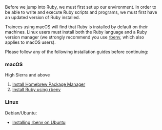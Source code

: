 Before we jump into Ruby, we must first set up our environment. In order to be able to write and execute Ruby scripts and programs, we must first have an updated version of Ruby installed.

Trainees using macOS will find that Ruby is installed by default on their machines. Linux users must install both the Ruby language and a Ruby version manager (we strongly recommend you use [rbenv](https://github.com/rbenv/rbenv), which also applies to macOS users). 

Please follow any of the following installation guides before continuing:

### macOS

High Sierra and above

  1. [Install Homebrew Package Manager](https://brew.sh/)
  2. [Install Ruby using rbenv](https://www.digitalocean.com/community/tutorials/how-to-install-ruby-on-rails-with-rbenv-on-macos)

### Linux

Debian/Ubuntu:
* [Installing rbenv on Ubuntu](https://www.digitalocean.com/community/tutorials/how-to-install-ruby-on-rails-with-rbenv-on-ubuntu-20-04)